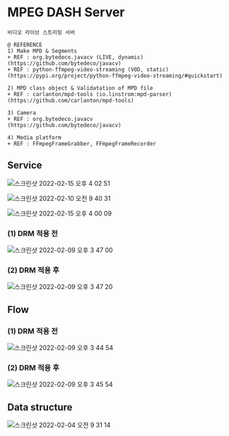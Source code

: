 # MPEG DASH Server
~~~
비디오 라이브 스트리밍 서버

@ REFERENCE
1) Make MPD & Segments
+ REF : org.bytedeco.javacv (LIVE, dynamic)
(https://github.com/bytedeco/javacv)
+ REF : python-ffmpeg-video-streaming (VOD, static)
(https://pypi.org/project/python-ffmpeg-video-streaming/#quickstart)

2) MPD class object & Validatation of MPD file
+ REF : carlanton/mpd-tools (io.linstrom:mpd-parser)
(https://github.com/carlanton/mpd-tools)

3) Camera
+ REF : org.bytedeco.javacv
(https://github.com/bytedeco/javacv)

4) Media platform
+ REF : FFmpegFrameGrabber, FFmpegFrameRecorder

~~~

## Service
![스크린샷 2022-02-15 오후 4 02 51](https://user-images.githubusercontent.com/37236920/154009715-e31fbbd9-d4b9-489d-93ed-ec72d3c00b1a.png)
  
![스크린샷 2022-02-10 오전 9 40 31](https://user-images.githubusercontent.com/37236920/153314792-6cc61897-911f-4924-a8fc-79ce2cf6131a.png)
  
![스크린샷 2022-02-15 오후 4 00 09](https://user-images.githubusercontent.com/37236920/154009420-a567b62f-65b4-41a2-8f8c-a64962c628d9.png)
  
### (1) DRM 적용 전
![스크린샷 2022-02-09 오후 3 47 00](https://user-images.githubusercontent.com/37236920/153136606-7c5bbc7c-249f-4b8d-a3ea-3b73cc8277ae.png)
  
### (2) DRM 적용 후
![스크린샷 2022-02-09 오후 3 47 20](https://user-images.githubusercontent.com/37236920/153136655-ae0c1257-ba93-4c56-b355-5c22eae7b844.png)
  
## Flow
### (1) DRM 적용 전
![스크린샷 2022-02-09 오후 3 44 54](https://user-images.githubusercontent.com/37236920/153136334-78c4ca9a-ef10-42f1-bcea-40a263869f1c.png)
  
### (2) DRM 적용 후
![스크린샷 2022-02-09 오후 3 45 54](https://user-images.githubusercontent.com/37236920/153136472-932d3a75-a20f-452f-b31e-6d7a2e9b2929.png)
  
## Data structure
![스크린샷 2022-02-04 오전 9 31 14](https://user-images.githubusercontent.com/37236920/152452171-363bed03-416d-433a-85d5-b85c394b1ff4.png)
  
